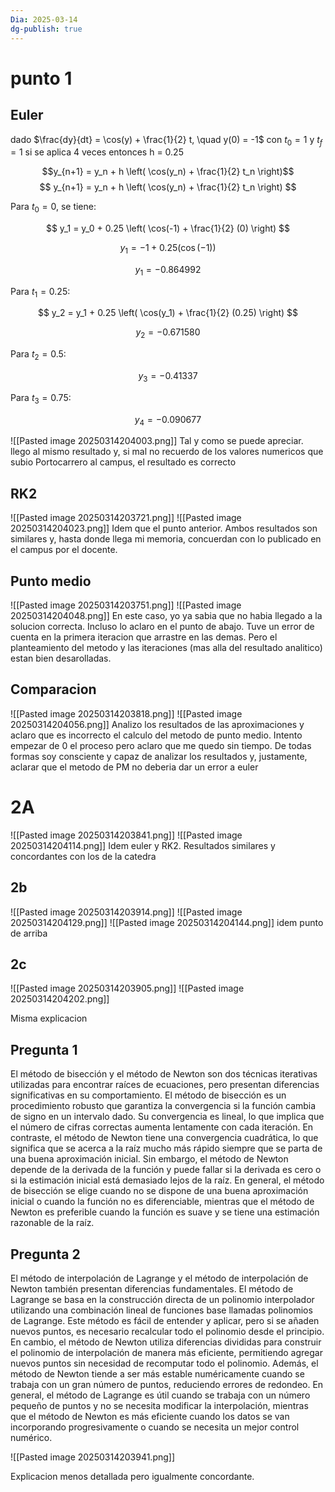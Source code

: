 ```yaml
---
Dia: 2025-03-14
dg-publish: true
---
```



# punto 1

## Euler
dado $\frac{dy}{dt} = \cos(y) + \frac{1}{2} t, \quad y(0) = -1$ con $t_{0}=1$ y $t_f=1$ si se aplica 4 veces entonces h = 0.25

$$y_{n+1} = y_n + h \left( \cos(y_n) + \frac{1}{2} t_n \right)$$
$$
y_{n+1} = y_n + h \left( \cos(y_n) + \frac{1}{2} t_n \right)
$$

Para $t_0 = 0$, se tiene:

$$
y_1 = y_0 + 0.25 \left( \cos(-1) + \frac{1}{2} (0) \right)
$$

$$
y_1 = -1 + 0.25 (\cos(-1))
$$

$$
y_1 = -0.864992
$$

Para $t_1 = 0.25$:

$$
y_2 = y_1 + 0.25 \left( \cos(y_1) + \frac{1}{2} (0.25) \right)
$$


$$
y_2 = -0.671580
$$

Para $t_2 = 0.5$:

$$
y_3 = -0.41337
$$

Para $t_3 = 0.75$:


$$
y_4 = -0.090677
$$

![[Pasted image 20250314204003.png]]
Tal y como se puede apreciar. llego al mismo resultado y, si mal no recuerdo de los valores numericos que subio Portocarrero al campus, el resultado es correcto
## RK2 
![[Pasted image 20250314203721.png]]
![[Pasted image 20250314204023.png]]
Idem que el punto anterior. Ambos resultados son similares y, hasta donde llega mi memoria, concuerdan con lo publicado en el campus por el docente.
## Punto medio 
![[Pasted image 20250314203751.png]]
![[Pasted image 20250314204048.png]]
En este caso, yo ya sabia que no habia llegado a la solucion correcta. Incluso lo aclaro en el punto de abajo. Tuve un error de cuenta en la primera iteracion que arrastre en las demas. Pero el planteamiento del metodo y las iteraciones (mas alla del resultado analitico) estan bien desarolladas.
## Comparacion 
![[Pasted image 20250314203818.png]]
![[Pasted image 20250314204056.png]]
Analizo los resultados de las aproximaciones y aclaro que es incorrecto el calculo del metodo de punto medio. Intento empezar de 0 el proceso pero aclaro que me quedo sin tiempo. De todas formas soy consciente y capaz de analizar los resultados y, justamente, aclarar que el metodo de PM no deberia dar un error a euler
# 2A
![[Pasted image 20250314203841.png]]
![[Pasted image 20250314204114.png]]
Idem euler y RK2. Resultados similares y concordantes con los de la catedra

## 2b
![[Pasted image 20250314203914.png]]
![[Pasted image 20250314204129.png]]
![[Pasted image 20250314204144.png]]
idem punto de arriba
## 2c
![[Pasted image 20250314203905.png]]
![[Pasted image 20250314204202.png]]

Misma explicacion
## Pregunta 1 
El método de bisección y el método de Newton son dos técnicas iterativas utilizadas para encontrar raíces de ecuaciones, pero presentan diferencias significativas en su comportamiento. El método de bisección es un procedimiento robusto que garantiza la convergencia si la función cambia de signo en un intervalo dado. Su convergencia es lineal, lo que implica que el número de cifras correctas aumenta lentamente con cada iteración. En contraste, el método de Newton tiene una convergencia cuadrática, lo que significa que se acerca a la raíz mucho más rápido siempre que se parta de una buena aproximación inicial. Sin embargo, el método de Newton depende de la derivada de la función y puede fallar si la derivada es cero o si la estimación inicial está demasiado lejos de la raíz. En general, el método de bisección se elige cuando no se dispone de una buena aproximación inicial o cuando la función no es diferenciable, mientras que el método de Newton es preferible cuando la función es suave y se tiene una estimación razonable de la raíz.


## Pregunta 2
El método de interpolación de Lagrange y el método de interpolación de Newton también presentan diferencias fundamentales. El método de Lagrange se basa en la construcción directa de un polinomio interpolador utilizando una combinación lineal de funciones base llamadas polinomios de Lagrange. Este método es fácil de entender y aplicar, pero si se añaden nuevos puntos, es necesario recalcular todo el polinomio desde el principio. En cambio, el método de Newton utiliza diferencias divididas para construir el polinomio de interpolación de manera más eficiente, permitiendo agregar nuevos puntos sin necesidad de recomputar todo el polinomio. Además, el método de Newton tiende a ser más estable numéricamente cuando se trabaja con un gran número de puntos, reduciendo errores de redondeo. En general, el método de Lagrange es útil cuando se trabaja con un número pequeño de puntos y no se necesita modificar la interpolación, mientras que el método de Newton es más eficiente cuando los datos se van incorporando progresivamente o cuando se necesita un mejor control numérico.


![[Pasted image 20250314203941.png]]

Explicacion menos detallada pero igualmente concordante.


